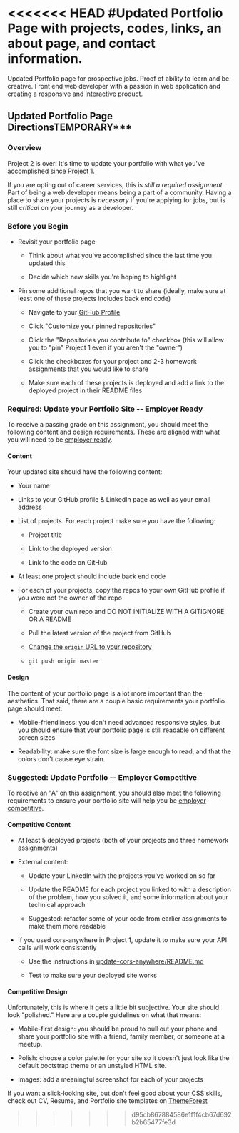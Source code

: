 <<<<<<< HEAD
#Updated Portfolio Page with projects, codes, links, an about page, and contact information. 
=======
Updated Portfolio page for prospective jobs. Proof of ability to learn and be creative. 
Front end web developer with a passion in web application and creating a responsive and interactive product. 





## Updated Portfolio Page Directions**TEMPORARY*****

### Overview

Project 2 is over! It's time to update your portfolio with what you've accomplished since Project 1.

If you are opting out of career services, this is *still a required assignment*. Part of being a web developer means being a part of a community. Having a place to share your projects is *necessary* if you're applying for jobs, but is still *critical* on your journey as a developer.

### Before you Begin

* Revisit your portfolio page

  * Think about what you've accomplished since the last time you updated this

  * Decide which new skills you're hoping to highlight

* Pin some additional repos that you want to share (ideally, make sure at least one of these projects includes back end code)

  * Navigate to your [GitHub Profile](https://github.com/USERNAME?tab=repositories)

  * Click "Customize your pinned repositories"

  * Click the "Repositories you contribute to" checkbox (this will allow you to "pin" Project 1 even if you aren't the "owner")

  * Click the checkboxes for your project and 2-3 homework assignments that you would like to share

  * Make sure each of these projects is deployed and add a link to the deployed project in their README files

### Required: Update your Portfolio Site -- Employer Ready

To receive a passing grade on this assignment, you should meet the following content and design requirements. These are aligned with what you will need to be
[employer ready](https://drive.google.com/file/d/0BwhzeIUMYf1nV2JQcGdkU3ktcnFBLUZ4X09VSXliTUtJZWsw/view).

#### Content

Your updated site should have the following content:

* Your name

* Links to your GitHub profile & LinkedIn page as well as your email address

* List of projects. For each project make sure you have the following:

  * Project title

  * Link to the deployed version

  * Link to the code on GitHub

* At least one project should include back end code

* For each of your projects, copy the repos to your own GitHub profile if you were not the owner of the repo

  * Create your own repo and DO NOT INITIALIZE WITH A GITIGNORE OR A README

  * Pull the latest version of the project from GitHub

  * [Change the `origin` URL to your repository](https://help.github.com/articles/changing-a-remote-s-url/)

  * `git push origin master`

#### Design

The content of your portfolio page is a lot more important than the aesthetics. That said, there are a couple basic requirements your portfolio page should meet:

* Mobile-friendliness: you don't need advanced responsive styles, but you should ensure that your portfolio page is still readable on different screen sizes

* Readability: make sure the font size is large enough to read, and that the colors don't cause eye strain.

### Suggested: Update Portfolio -- Employer Competitive

To receive an "A" on this assignment, you should also meet the following requirements
to ensure your portfolio site will help you be [employer competitive](https://drive.google.com/file/d/0BwhzeIUMYf1nV2JQcGdkU3ktcnFBLUZ4X09VSXliTUtJZWsw/view).

#### Competitive Content

* At least 5 deployed projects (both of your projects and three homework assignments)

* External content:

  * Update your LinkedIn with the projects you've worked on so far

  * Update the README for each project you linked to with a description of the problem,
  how you solved it, and some information about your technical approach

  * Suggested: refactor some of your code from earlier assignments to make them more readable

* If you used cors-anywhere in Project 1, update it to make sure your API calls will work consistently

  * Use the instructions in [update-cors-anywhere/README.md](./update-cors-anywhere/README.md)

  * Test to make sure your deployed site works

#### Competitive Design

Unfortunately, this is where it gets a little bit subjective. Your site should look
"polished." Here are a couple guidelines on what that means:

* Mobile-first design: you should be proud to pull out your phone and share
your portfolio site with a friend, family member, or someone at a meetup.

* Polish: choose a color palette for your site so it doesn't just look like
the default bootstrap theme or an unstyled HTML site.

* Images: add a meaningful screenshot for each of your projects

If you want a slick-looking site, but don't feel good about your CSS skills,
check out CV, Resume, and Portfolio site templates on [ThemeForest](https://themeforest.net/category/site-templates?tags=cv,resume,portfolio)
>>>>>>> d95cb867884586e1f1f4cb67d692b2b65477fe3d
